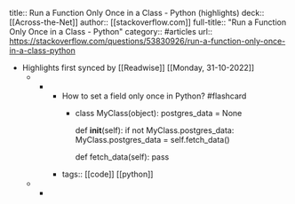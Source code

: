 title:: Run a Function Only Once in a Class - Python (highlights)
deck:: [[Across-the-Net]]
author:: [[stackoverflow.com]]
full-title:: "Run a Function Only Once in a Class - Python"
category:: #articles
url:: https://stackoverflow.com/questions/53830926/run-a-function-only-once-in-a-class-python

- Highlights first synced by [[Readwise]] [[Monday, 31-10-2022]]
	- -
		- How to set a field only once in Python? #flashcard
			- class MyClass(object):
			    postgres_data = None
			  
			    def __init__(self):
			        if not MyClass.postgres_data:
			            MyClass.postgres_data = self.fetch_data()
			  
			    def fetch_data(self):
			        pass
		- tags:: [[code]] [[python]]
	- -